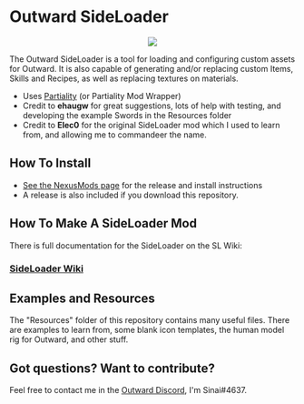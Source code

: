 # Outward SideLoader

<p align="center">
<img align="center" src="https://i.imgur.com/9rxjYNT.png">
</p>

The Outward SideLoader is a tool for loading and configuring custom assets for Outward. It is also capable of generating and/or replacing custom Items, Skills and Recipes, as well as replacing textures on materials.

* Uses [Partiality](https://github.com/PartialityModding/PartialityLauncher/releases) (or Partiality Mod Wrapper)
* Credit to <b>ehaugw</b> for great suggestions, lots of help with testing, and developing the example Swords in the Resources folder
* Credit to <b>Elec0</b> for the original SideLoader mod which I used to learn from, and allowing me to commandeer the name.

## How To Install ##
* [See the NexusMods page](https://www.nexusmods.com/outward/mods/96) for the release and install instructions
* A release is also included if you download this repository.

## How To Make A SideLoader Mod ##

There is full documentation for the SideLoader on the SL Wiki:

### [SideLoader Wiki](https://github.com/sinaioutlander/SideLoader_2/wiki)

## Examples and Resources

The "Resources" folder of this repository contains many useful files. There are examples to learn from, some blank icon templates, the human model rig for Outward, and other stuff. 

## Got questions? Want to contribute?

Feel free to contact me in the [Outward Discord](discord.gg/outward), I'm Sinai#4637.
